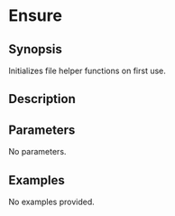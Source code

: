 # Ensure

## Synopsis

Initializes file helper functions on first use.

## Description



## Parameters
No parameters.
## Examples
No examples provided.
